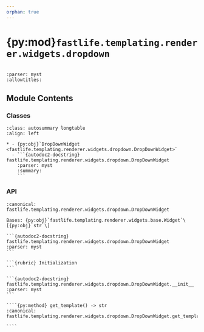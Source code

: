 ```yaml
---
orphan: true
---
```


# {py:mod}`fastlife.templating.renderer.widgets.dropdown`

```{py:module} fastlife.templating.renderer.widgets.dropdown
```

```{autodoc2-docstring} fastlife.templating.renderer.widgets.dropdown
:parser: myst
:allowtitles:
```

## Module Contents

### Classes

````{list-table}
:class: autosummary longtable
:align: left

* - {py:obj}`DropDownWidget <fastlife.templating.renderer.widgets.dropdown.DropDownWidget>`
  - ```{autodoc2-docstring} fastlife.templating.renderer.widgets.dropdown.DropDownWidget
    :parser: myst
    :summary:
    ```
````

### API

`````{py:class} DropDownWidget(name: str, *, title: typing.Optional[str], hint: typing.Optional[str] = None, aria_label: typing.Optional[str] = None, value: typing.Optional[str] = None, error: str | None = None, options: typing.Sequence[typing.Tuple[str, str]] | typing.Sequence[str], removable: bool = False, token: typing.Optional[str] = None)
:canonical: fastlife.templating.renderer.widgets.dropdown.DropDownWidget

Bases: {py:obj}`fastlife.templating.renderer.widgets.base.Widget`\[{py:obj}`str`\]

```{autodoc2-docstring} fastlife.templating.renderer.widgets.dropdown.DropDownWidget
:parser: myst
```

```{rubric} Initialization
```

```{autodoc2-docstring} fastlife.templating.renderer.widgets.dropdown.DropDownWidget.__init__
:parser: myst
```

````{py:method} get_template() -> str
:canonical: fastlife.templating.renderer.widgets.dropdown.DropDownWidget.get_template

````

`````

